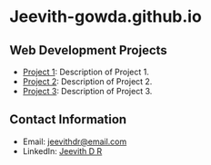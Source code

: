 # Jeevith-gowda.github.io

## Web Development Projects

- [Project 1](https://borderless-career.com/belc/): Description of Project 1.
- [Project 2](https://github.com/Jeevith-gowda/personal_portfolio.github.io): Description of Project 2.
- [Project 3](project3-link): Description of Project 3.

## Contact Information

- Email: jeevithdr@email.com
- LinkedIn: [Jeevith D R](www.linkedin.com/in/jeevith-d-r-93a86a209)

